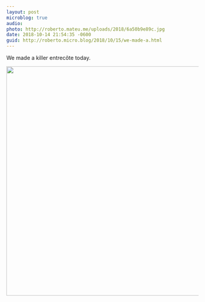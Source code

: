 ```yaml
---
layout: post
microblog: true
audio: 
photo: http://roberto.mateu.me/uploads/2018/6a50b9e89c.jpg
date: 2018-10-14 21:54:35 -0600
guid: http://roberto.micro.blog/2018/10/15/we-made-a.html
---
```

We made a killer entrecôte today. 

<img src="http://roberto.mateu.me/uploads/2018/6a50b9e89c.jpg" width="600" height="600" />
